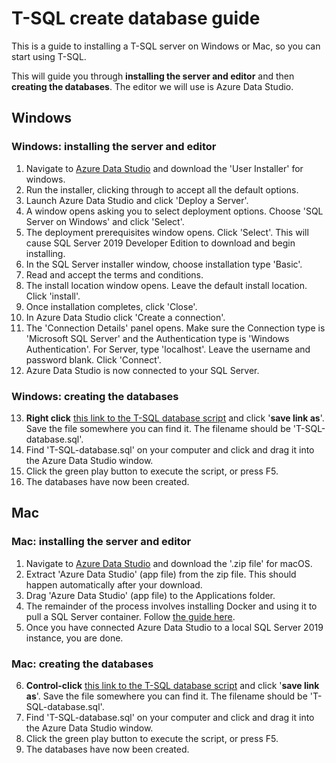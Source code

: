 # T-SQL create database guide

This is a guide to installing a T-SQL server on Windows or Mac, so you can start using T-SQL.

This will guide you through **installing the server and editor** and then **creating the databases**. The editor we will use is Azure Data Studio.

## Windows

### Windows: installing the server and editor

1. Navigate to [Azure Data Studio](https://docs.microsoft.com/en-us/sql/azure-data-studio/download-azure-data-studio) and download the 'User Installer' for windows.
2. Run the installer, clicking through to accept all the default options.
3. Launch Azure Data Studio and click 'Deploy a Server'.
4. A window opens asking you to select deployment options. Choose 'SQL Server on Windows' and click 'Select'.
5. The deployment prerequisites window opens. Click 'Select'. This will cause SQL Server 2019 Developer Edition to download and begin installing.
6. In the SQL Server installer window, choose installation type 'Basic'.
7. Read and accept the terms and conditions.
8. The install location window opens. Leave the default install location. Click 'install'.
9. Once installation completes, click 'Close'.
10. In Azure Data Studio click 'Create a connection'.
11. The 'Connection Details' panel opens. Make sure the Connection type is 'Microsoft SQL Server' and the Authentication type is 'Windows Authentication'. For Server, type 'localhost'. Leave the username and password blank. Click 'Connect'.
12. Azure Data Studio is now connected to your SQL Server.

### Windows: creating the databases

13. **Right click** [this link to the T-SQL database script](https://raw.githubusercontent.com/frycast/SQL_course/master/create-database/T-SQL/T-SQL-database.sql) and click '**save link as**'. Save the file somewhere you can find it. The filename should be 'T-SQL-database.sql'.
14. Find 'T-SQL-database.sql' on your computer and click and drag it into the Azure Data Studio window. 
15. Click the green play button to execute the script, or press F5.
16. The databases have now been created.

## Mac

### Mac: installing the server and editor

1. Navigate to [Azure Data Studio](https://docs.microsoft.com/en-us/sql/azure-data-studio/download-azure-data-studio) and download the '.zip file' for macOS.
2. Extract 'Azure Data Studio' (app file) from the zip file. This should happen automatically after your download.
3. Drag 'Azure Data Studio' (app file) to the Applications folder.
4. The remainder of the process involves installing Docker and using it to pull a SQL Server container. Follow [the guide here](https://database.guide/how-to-install-sql-server-on-a-mac/).
5. Once you have connected Azure Data Studio to a local SQL Server 2019 instance, you are done.

### Mac: creating the databases

6. **Control-click** [this link to the T-SQL database script](https://raw.githubusercontent.com/frycast/SQL_course/master/create-database/T-SQL/T-SQL-database.sql) and click '**save link as**'. Save the file somewhere you can find it. The filename should be 'T-SQL-database.sql'.
7. Find 'T-SQL-database.sql' on your computer and click and drag it into the Azure Data Studio window. 
8. Click the green play button to execute the script, or press F5.
9. The databases have now been created.
